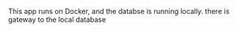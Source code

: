 This app runs on Docker, and the databse is running locally. there is gateway to the local database
